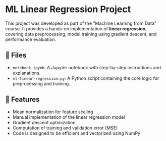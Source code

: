 # ML Linear Regression Project

This project was developed as part of the "Machine Learning from Data" course. It provides a hands-on implementation of **linear regression**, covering data preprocessing, model training using gradient descent, and performance evaluation.

## 📁 Files

- `notebook.ipynb`: A Jupyter notebook with step-by-step instructions and explanations.
- `ml-linear-regression.py`: A Python script containing the core logic for preprocessing and training.

## 🚀 Features

- Mean normalization for feature scaling
- Manual implementation of the linear regression model
- Gradient descent optimization
- Computation of training and validation error (MSE)
- Code is designed to be efficient and vectorized using NumPy

